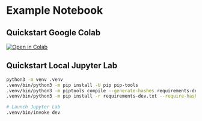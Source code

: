 # Example Notebook

## Quickstart Google Colab

[![Open in Colab](https://colab.research.google.com/assets/colab-badge.svg)](https://colab.research.google.com/github/neozenith/cookiecutter-googlecolab-notebook-repo/blob/main/notebooks/example_notebook.ipynb)

## Quickstart Local Jupyter Lab

```sh
python3 -m venv .venv
.venv/bin/python3 -m pip install -U pip pip-tools
.venv/bin/python3 -m piptools compile --generate-hashes requirements-dev.in --output-file requirements-dev.txt
.venv/bin/python3 -m pip install -r requirements-dev.txt --require-hashes --no-deps --only-binary :all:

# Launch Jupyter Lab
.venv/bin/invoke dev
```

